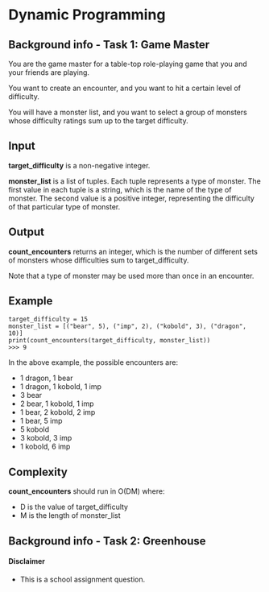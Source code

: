 # Dynamic Programming 

## Background info - Task 1: Game Master

You are the game master for a table-top role-playing game that you and your friends are playing.

You want to create an encounter, and you want to hit a certain level of difficulty.

You will have a monster list, and you want to select a group of monsters whose difficulty ratings sum up to the target difficulty.

## Input
**target_difficulty** is a non-negative integer.

**monster_list** is a list of tuples. Each tuple represents a type of monster. 
The first value in each tuple is a string, which is the name of the type of monster. 
The second value is a positive integer, representing the difficulty of that particular type of monster.

## Output
**count_encounters** returns an integer, which is the number of different sets of monsters whose difficulties sum to target_difficulty. 

Note that a type of monster may be used more than once in an encounter.

## Example
```
target_difficulty = 15
monster_list = [("bear", 5), ("imp", 2), ("kobold", 3), ("dragon", 10)]
print(count_encounters(target_difficulty, monster_list))
>>> 9

```
In the above example, the possible encounters are:
- 1 dragon, 1 bear
- 1 dragon, 1 kobold, 1 imp
- 3 bear
- 2 bear, 1 kobold, 1 imp
- 1 bear, 2 kobold, 2 imp
- 1 bear, 5 imp
- 5 kobold
- 3 kobold, 3 imp
- 1 kobold, 6 imp

## Complexity 
**count_encounters** should run in O(DM) where:

- D is the value of target_difficulty
- M is the length of monster_list

## Background info - Task 2: Greenhouse

#### Disclaimer
- This is a school assignment question. 
